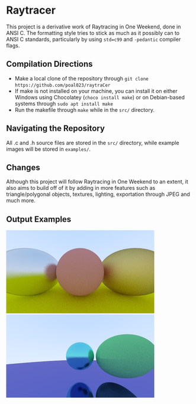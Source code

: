 # Raytracer

This project is a derivative work of Raytracing in One Weekend, done in ANSI C. The formatting style tries to stick as much as it possibly can to ANSI C standards, particularly by using ```std=c99``` and ```-pedantic``` compiler flags.

## Compilation Directions
- Make a local clone of the repository through ```git clone https://github.com/poal023/raytraCer```
- If make is not installed on your machine, you can install it on either Windows using Chocolatey (```choco install make```) or on Debian-based systems through ```sudo apt install make```
- Run the makefile through ```make``` while in the ```src/``` directory. 

## Navigating the Repository

All .c and .h source files are stored in the ```src/``` directory, while example images will be stored in ```examples/```.

## Changes

Although this project will follow Raytracing in One Weekend to an extent, it also aims to build off of it by adding in more features such as triangle/polygonal objects, textures, lighting, exportation through JPEG and much more.

## Output Examples

![Example 1](examples/Example1.jpg?raw=true)
![Example 2](examples/Example2.jpg?raw=true)
